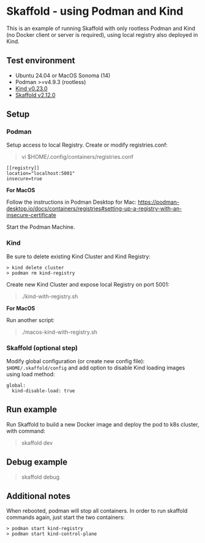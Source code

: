 # Skaffold - using Podman and Kind

This is an example of running Skaffold with only rootless Podman and Kind (no Docker client or server is required), using local registry also deployed in Kind.

## Test environment
- Ubuntu 24.04 or MacOS Sonoma (14)
- Podman >=v4.9.3 (rootless)
- [Kind v0.23.0](https://github.com/kubernetes-sigs/kind/releases/download/v0.23.0/kind-linux-amd64)
- [Skaffold v2.12.0](https://github.com/GoogleContainerTools/skaffold/releases/download/v2.12.0/skaffold-linux-amd64)

## Setup

### Podman

Setup access to local Registry. Create or modify registries.conf:

> vi $HOME/.config/containers/registries.conf

```
[[registry]]
location="localhost:5001"
insecure=true
```

**For MacOS**

Follow the instructions in Podman Desktop for Mac:
https://podman-desktop.io/docs/containers/registries#setting-up-a-registry-with-an-insecure-certificate

Start the Podman Machine.

### Kind

Be sure to delete existing Kind Cluster and Kind Registry:
```
> kind delete cluster
> podman rm kind-registry
```

Create new Kind Cluster and expose local Registry on port 5001:
> ./kind-with-registry.sh

**For MacOS** 

Run another script:
> ./macos-kind-with-registry.sh


### Skaffold (optional step)

Modify global configuration (or create new config file): `$HOME/.skaffold/config` and add option to disable Kind loading images using load method:
```
global:  
  kind-disable-load: true
```

## Run example

Run Skaffold to build a new Docker image and deploy the pod to k8s cluster, with command:
> skaffold dev

## Debug example

> skaffold debug


## Additional notes

When rebooted, podman will stop all containers. In order to run skaffold commands again, just start the two containers:
```
> podman start kind-registry
> podman start kind-control-plane
```